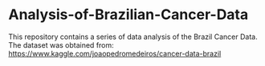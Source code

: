 # Analysis-of-Brazilian-Cancer-Data
This repository contains a series of data analysis of the Brazil Cancer Data. The dataset was obtained from: https://www.kaggle.com/joaopedromedeiros/cancer-data-brazil 

